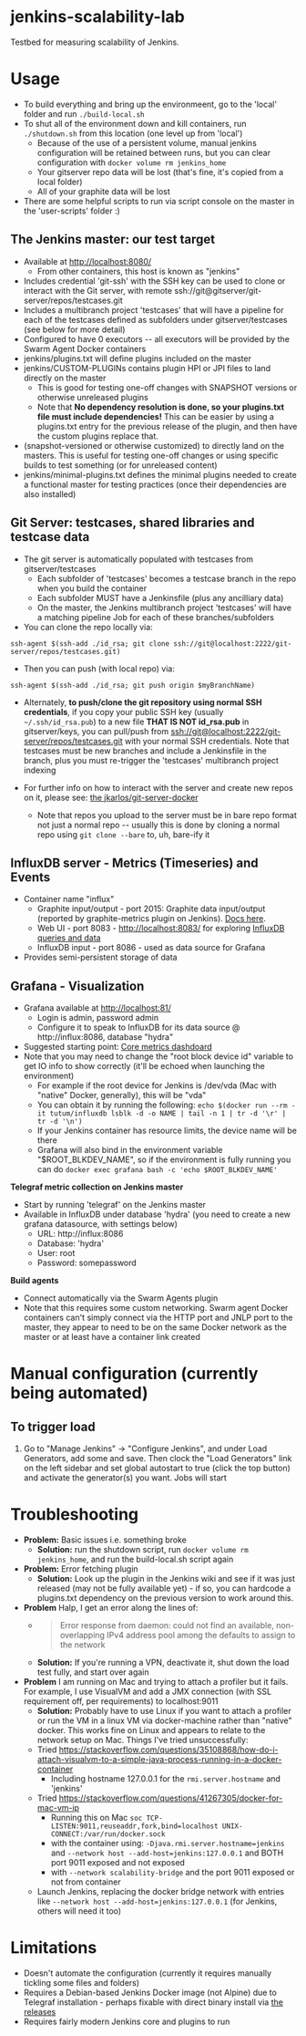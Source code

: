 # jenkins-scalability-lab
Testbed for measuring scalability of Jenkins.

# Usage
* To build everything and bring up the environmeent, go to the 'local' folder and run `./build-local.sh`
* To shut all of the environment down and kill containers, run `./shutdown.sh` from this location (one level up from 'local')
    - Because of the use of a persistent volume, manual jenkins configuration will be retained between runs, but you can clear configuration with `docker volume rm jenkins_home`
    - Your gitserver repo data will be lost (that's fine, it's copied from a local folder)
    - All of your graphite data will be lost
* There are some helpful scripts to run via script console on the master in the 'user-scripts' folder :)

## The Jenkins master: our test target

* Available at [http://localhost:8080/](http://localhost:8080/)
    - From other containers, this host is known as "jenkins"
* Includes credential 'git-ssh' with the SSH key can be used to clone or interact with the Git server, with remote ssh://git@gitserver/git-server/repos/testcases.git
* Includes a multibranch project 'testcases' that will have a pipeline for each of the testcases defined as subfolders under gitserver/testcases (see below for more detail)
* Configured to have 0 executors -- all executors will be provided by the Swarm Agent Docker containers
* jenkins/plugins.txt will define plugins included on the master
* jenkins/CUSTOM-PLUGINs contains plugin HPI or JPI files to land directly on the master
    - This is good for testing one-off changes with SNAPSHOT versions or otherwise unreleased plugins
    - Note that **No dependency resolution is done, so your plugins.txt file must include dependencies!**  This can be easier by using a plugins.txt entry for the previous release of the plugin, and then have the custom plugins replace that.
* (snapshot-versioned or otherwise customized) to directly land on the masters.  This is useful for testing one-off changes or using specific builds to test something (or for unreleased content)
* jenkins/minimal-plugins.txt defines the minimal plugins needed to create a functional master for testing practices (once their dependencies are also installed)

## Git Server: testcases, shared libraries and testcase data

* The git server is automatically populated with testcases from gitserver/testcases
    - Each subfolder of 'testcases' becomes a testcase branch in the repo when you build the container
    - Each subfolder MUST have a Jenkinsfile (plus any ancilliary data)
    - On the master, the Jenkins multibranch project 'testcases' will have a matching pipeline Job for each of these branches/subfolders
* You can clone the repo locally via:
```
ssh-agent $(ssh-add ./id_rsa; git clone ssh://git@localhost:2222/git-server/repos/testcases.git)
```
* Then you can push (with local repo) via:
```
ssh-agent $(ssh-add ./id_rsa; git push origin $myBranchName)
```
* Alternately, **to push/clone the git repository using normal SSH credentials**, if you copy your public SSH key (usually `~/.ssh/id_rsa.pub`) to a new file **THAT IS NOT id_rsa.pub** in gitserver/keys, you can pull/push from [ ssh://git@localhost:2222/git-server/repos/testcases.git]( ssh://git@localhost:2222/git-server/repos/testcases.git) with your normal SSH credentials.  Note that testcases must be new branches and include a Jenkinsfile in the branch, plus you must re-trigger the 'testcases' multibranch project indexing

* For further info on how to interact with the server and create new repos on it, please see: [the jkarlos/git-server-docker](https://hub.docker.com/r/jkarlos/git-server-docker/)
    - Note that repos you upload to the server must be in bare repo format not just a normal repo -- usually this is done by cloning a normal repo using `git clone --bare` to, uh, bare-ify it

## InfluxDB server - Metrics (Timeseries) and Events
* Container name "influx"
    - Graphite input/output - port 2015: Graphite data input/output (reported by graphite-metrics plugin on Jenkins).  [Docs here](https://github.com/influxdata/influxdb/blob/master/services/graphite/README.md).
    - Web UI - port 8083 - [http://localhost:8083/](http://localhost:8083/) for exploring [InfluxDB queries and data](https://docs.influxdata.com/influxdb/v1.2/query_language/)
    - InfluxDB input - port 8086 - used as data source for Grafana
* Provides semi-persistent storage of data

## Grafana - Visualization

* Grafana available at [http://localhost:81/](http://localhost:81/)
    - Login is admin, password admin
    - Configure it to speak to InfluxDB for its data source @ http://influx:8086, database "hydra"
* Suggested starting point: [Core metrics dashdoard](http://localhost:81/dashboard/db/scalability-lab-core-metrics)
* Note that you may need to change the "root block device id" variable to get IO info to show correctly (it'll be echoed when launching the environment)
    - For example if the root device for Jenkins is /dev/vda (Mac with "native" Docker, generally), this will be "vda"
    - You can obtain it by running the following: `echo $(docker run --rm -it tutum/influxdb lsblk -d -o NAME | tail -n 1 | tr -d '\r' | tr -d '\n')`
    - If your Jenkins container has resource limits, the device name will be there
    - Grafana will also bind in the environment variable "$ROOT_BLKDEV_NAME", so if the environment is fully running you can do `docker exec grafana bash -c 'echo $ROOT_BLKDEV_NAME'`


**Telegraf metric collection on Jenkins master**
* Start by running 'telegraf' on the Jenkins master
* Available in InfluxDB under database 'hydra' (you need to create a new grafana datasource, with settings below)
    - URL: http://influx:8086
    - Database: 'hydra'
    - User: root
    - Password: somepassword

**Build agents**
* Connect automatically via the Swarm Agents plugin
* Note that this requires some custom networking. Swarm agent Docker containers can't simply connect via the HTTP port and JNLP port to the master, they appear to need to be on the same Docker network as the master or at least have a container link created

# Manual configuration (currently being automated)

## To trigger load
1. Go to "Manage Jenkins" -> "Configure Jenkins", and under Load Generators, add some and save.  Then clock the "Load Generators" link on the left sidebar and set global autostart to true (click the top button) and activate the generator(s) you want.  Jobs will start

# Troubleshooting
* **Problem:** Basic issues i.e. something broke
    - **Solution:** run the shutdown script, run `docker volume rm jenkins_home`, and run the build-local.sh script again
* **Problem:** Error fetching plugin
    - **Solution:** Look up the plugin in the Jenkins wiki and see if it was just released (may not be fully available yet) - if so, you can hardcode a plugins.txt dependency on the previous version to work around this. 
* **Problem** Halp, I get an error along the lines of:
    * > Error response from daemon: could not find an available, non-overlapping IPv4 address pool among the defaults to assign to the network
    * **Solution:** If you're running a VPN, deactivate it, shut down the load test fully, and start over again
* **Problem** I am running on Mac and trying to attach a profiler but it fails.  For example, I use VisualVM and add a JMX connection (with SSL requirement off, per requirements) to localhost:9011
    * **Solution:** Probably have to use Linux if you want to attach a profiler or run the VM in a linux VM via docker-machine rather than "native" docker. This works fine on Linux and appears to relate to the network setup on Mac.  Things I've tried unsuccessfully:
     * Tried https://stackoverflow.com/questions/35108868/how-do-i-attach-visualvm-to-a-simple-java-process-running-in-a-docker-container
         - Including hostname 127.0.0.1 for the `rmi.server.hostname` and 'jenkins'
     * Tried https://stackoverflow.com/questions/41267305/docker-for-mac-vm-ip 
         - Running this on Mac `soc TCP-LISTEN:9011,reuseaddr,fork,bind=localhost UNIX-CONNECT:/var/run/docker.sock`
         - with the container using:
        `-Djava.rmi.server.hostname=jenkins` and `--network host --add-host=jenkins:127.0.0.1` and BOTH port 9011 exposed and not exposed
         - with `--network scalability-bridge` and the port 9011 exposed or not from container
     * Launch Jenkins, replacing the docker bridge network with entries like  `--network host --add-host=jenkins:127.0.0.1` (for Jenkins, others will need it too)

# Limitations

* Doesn't automate the configuration (currently it requires manually tickling some files and folders)
* Requires a Debian-based Jenkins Docker image (not Alpine) due to Telegraf installation - perhaps fixable with direct binary install via [the releases](https://portal.influxdata.com/downloads)
* Requires fairly modern Jenkins core and plugins to run
